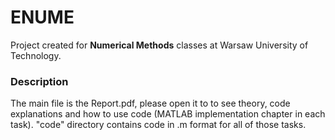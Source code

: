 # ENUME
Project created for **Numerical Methods** classes at Warsaw University of Technology.

### Description
The main file is the Report.pdf, please open it to to see theory, code explanations and how to use code (MATLAB implementation chapter in each task). "code" directory contains code in .m format for all of those tasks.